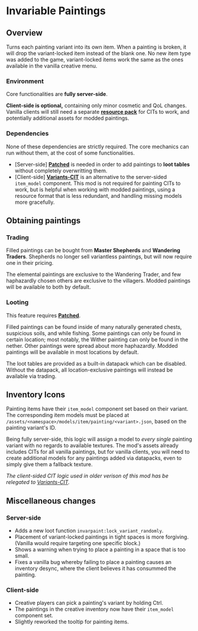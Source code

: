 # Invariable Paintings

## Overview
Turns each painting variant into its own item. When a painting is broken, it will drop the variant-locked item instead of the blank one. No new item type was added to the game, variant-locked items work the same as the ones available in the vanilla creative menu.


### Environment
Core functionalities are **fully server-side**.

**Client-side is optional,** containing only minor cosmetic and QoL changes.
Vanilla clients will still need a separate **[resource pack](https://modrinth.com/resourcepacks/invarpaint-assets)** for CITs to work, and potentially additional assets for modded paintings.

### Dependencies
None of these dependencies are strictly required. The core mechanics can run without them, at the cost of some functionalities.
- [Server-side] **[Patched](https://modrinth.com/mod/patched)** is needed in order to add paintings to **loot tables** without completely overwritting them.
- [Client-side] **[Variants-CIT](https://modrinth.com/mod/variants-cit)** is an alternative to the server-sided `item_model` component. This mod is not required for painting CITs to work, but is helpful when working with modded paintings, using a resource format that is less redundant, and handling missing models more gracefully.


## Obtaining paintings
### Trading
Filled paintings can be bought from **Master Shepherds** and **Wandering Traders**. Shepherds no longer sell variantless paintings, but will now require one in their pricing.

The elemental paintings are exclusive to the Wandering Trader, and few haphazardly chosen others are exclusive to the villagers.
Modded paintings will be available to both by default.

### Looting
This feature requires **[Patched](https://modrinth.com/mod/patched)**.

Filled paintings can be found inside of many naturally generated chests, suspicious soils, and while fishing.
Some paintings can only be found in certain location; most notably, the Wither painting can only be found in the nether. Other paintings were spread about more haphazardly.
Modded paintings will be available in most locations by default.

The loot tables are provided as a built-in datapack which can be disabled. Without the datapack, all location-exclusive paintings will instead be available via trading.

## Inventory Icons
Painting items have their `item_model` component set based on their variant.
The corresponding item models must be placed at `/assets/<namespace>/models/item/painting/<variant>.json`, based on the painting variant's ID.

Being fully server-side, this logic will assign a model to _every single_ painting variant with no regards to available textures.
The mod's assets already includes CITs for all vanilla paintings, but for vanilla clients, you will need to create additional models for any paintings added via datapacks, even to simply give them a fallback texture.

_The client-sided CIT logic used in older verison of this mod has be relegated to [Variants-CIT](https://modrinth.com/mod/variants-cit)._

## Miscellaneous changes
### Server-side
- Adds a new loot function `invarpaint:lock_variant_randomly`.
- Placement of variant-locked paintings in tight spaces is more forgiving. (Vanilla would require targeting one specific block.)
- Shows a warning when trying to place a painting in a space that is too small.
- Fixes a vanilla bug whereby failing to place a painting causes an inventory desync, where the client believes it has consummed the painting.

### Client-side
- Creative players can pick a painting's variant by holding Ctrl.
- The paintings in the creative inventory now have their `item_model` component set.
- Slightly reworked the tooltip for painting items.
